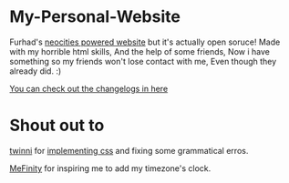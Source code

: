 # My-Personal-Website
Furhad's [neocities powered website](https://furhad.neocities.org/) but it's actually open soruce!
Made with my horrible html skills, And the help of some friends, Now i have something so my friends won't lose contact with me, Even though they already did. :)

[You can check out the changelogs in here](https://raw.githubusercontent.com/FurhadTheNerd/My-Personal-Website/main/ChangeLogs.txt)

# Shout out to
[twinni](https://github.com/TwinniDev) for [implementing css](https://github.com/FurhadTheNerd/My-Personal-Website/pull/1) and fixing some grammatical erros. 

[MeFinity](https://github.com/MeFinity) for inspiring me to add my timezone's clock. 
